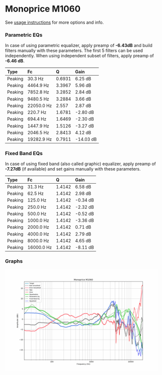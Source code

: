 # Monoprice M1060
See [usage instructions](https://github.com/jaakkopasanen/AutoEq#usage) for more options and info.

### Parametric EQs
In case of using parametric equalizer, apply preamp of **-6.43dB** and build filters manually
with these parameters. The first 5 filters can be used independently.
When using independent subset of filters, apply preamp of **-6.46 dB**.

| Type    | Fc         |      Q | Gain      |
|:--------|:-----------|:-------|:----------|
| Peaking | 30.3 Hz    | 0.6931 | 6.25 dB   |
| Peaking | 4464.9 Hz  | 3.3967 | 5.96 dB   |
| Peaking | 7852.8 Hz  | 3.2852 | 2.84 dB   |
| Peaking | 9480.5 Hz  | 3.2884 | 3.66 dB   |
| Peaking | 22050.0 Hz | 2.557  | 2.87 dB   |
| Peaking | 220.7 Hz   | 1.6781 | -2.80 dB  |
| Peaking | 694.4 Hz   | 1.6469 | -2.30 dB  |
| Peaking | 1447.9 Hz  | 1.5126 | -3.27 dB  |
| Peaking | 2046.5 Hz  | 2.8413 | 4.12 dB   |
| Peaking | 19282.9 Hz | 0.7911 | -14.03 dB |

### Fixed Band EQs
In case of using fixed band (also called graphic) equalizer, apply preamp of **-7.27dB**
(if available) and set gains manually with these parameters.

| Type    | Fc         |      Q | Gain     |
|:--------|:-----------|:-------|:---------|
| Peaking | 31.3 Hz    | 1.4142 | 6.58 dB  |
| Peaking | 62.5 Hz    | 1.4142 | 2.98 dB  |
| Peaking | 125.0 Hz   | 1.4142 | -0.34 dB |
| Peaking | 250.0 Hz   | 1.4142 | -2.32 dB |
| Peaking | 500.0 Hz   | 1.4142 | -0.52 dB |
| Peaking | 1000.0 Hz  | 1.4142 | -3.36 dB |
| Peaking | 2000.0 Hz  | 1.4142 | 0.71 dB  |
| Peaking | 4000.0 Hz  | 1.4142 | 2.79 dB  |
| Peaking | 8000.0 Hz  | 1.4142 | 4.65 dB  |
| Peaking | 16000.0 Hz | 1.4142 | -8.11 dB |

### Graphs
![](./Monoprice%20M1060.png)